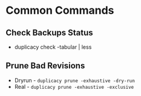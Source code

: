 # Common Commands
## Check Backups Status
* duplicacy check -tabular | less
## Prune Bad Revisions
* Dryrun - ```duplicacy prune -exhaustive -dry-run```
* Real - ```duplicacy prune -exhaustive -exclusive``` 
